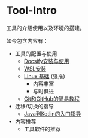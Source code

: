 # Tool-Intro
工具的介绍使用以及环境的搭建。

如今包含内容有：
- 工具的配置与使用
  - [Docsify安装与使用](Docsify-QuikStart/README.md)
  - [WSL安装](WSL-install/README.md)
  - [Linux 基础](https://101.lug.ustc.edu.cn/) (强推)
    - 内容丰富
    - 与时俱进
  - [Git和GitHub的简易教程](https://hughclub.github.io/simple-git-guide-chinese/)
- 迁移/切换的指导
  - [Java到Kotlin的入门指导](https://hughclub.github.io/java-kotlin-guide-chinese/)
- 内容推荐
  - 工具软件的推荐